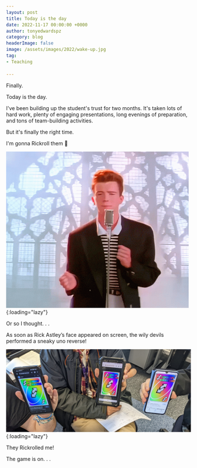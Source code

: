 ```yaml
---
layout: post
title: Today is the day
date: 2022-11-17 00:00:00 +0000
author: tonyedwardspz
category: blog
headerImage: false
image: /assets/images/2022/wake-up.jpg
tag:
- Teaching

---
```


Finally. 

Today is the day.

I've been building up the student's trust for two months. It's taken lots of hard work, plenty of engaging presentations, long evenings of preparation, and tons of team-building activities.

But it's finally the right time.

I'm gonna Rickroll them 🤫

![Never gonna give you up](/assets/images/2022/never-gonna-give-you-up.gif "Never gonna let you down"){:loading="lazy"}

Or so I thought. . . 

As soon as Rick Astley’s face appeared on screen, the wily devils performed a sneaky uno reverse!

![Three uno reverse cards](/assets/images/2022/uno-reverse.jpg "Three uno reverse cards on mobile phones"){:loading="lazy"}

They Rickrolled me!

The game is on. . .
